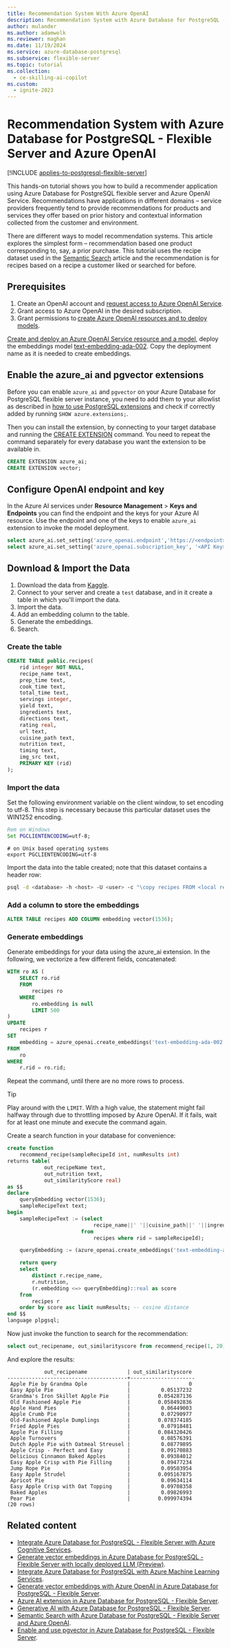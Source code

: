 ```yaml
---
title: Recommendation System With Azure OpenAI
description: Recommendation System with Azure Database for PostgreSQL - Flexible Server and Azure OpenAI.
author: mulander
ms.author: adamwolk
ms.reviewer: maghan
ms.date: 11/19/2024
ms.service: azure-database-postgresql
ms.subservice: flexible-server
ms.topic: tutorial
ms.collection:
  - ce-skilling-ai-copilot
ms.custom:
  - ignite-2023
---
```


# Recommendation System with Azure Database for PostgreSQL - Flexible Server and Azure OpenAI

[!INCLUDE [applies-to-postgresql-flexible-server](~/reusable-content/ce-skilling/azure/includes/postgresql/includes/applies-to-postgresql-flexible-server.md)]

This hands-on tutorial shows you how to build a recommender application using Azure Database for PostgreSQL flexible server and Azure OpenAI Service. Recommendations have applications in different domains – service providers frequently tend to provide recommendations for products and services they offer based on prior history and contextual information collected from the customer and environment.

There are different ways to model recommendation systems. This article explores the simplest form – recommendation based one product corresponding to, say, a prior purchase. This tutorial uses the recipe dataset used in the [Semantic Search](generative-ai-semantic-search.md) article and the recommendation is for recipes based on a recipe a customer liked or searched for before.

## Prerequisites

1. Create an OpenAI account and [request access to Azure OpenAI Service](https://aka.ms/oai/access).
1. Grant access to Azure OpenAI in the desired subscription.
1. Grant permissions to [create Azure OpenAI resources and to deploy models](/azure/ai-services/openai/how-to/role-based-access-control).

[Create and deploy an Azure OpenAI Service resource and a model](/azure/ai-services/openai/how-to/create-resource), deploy the embeddings model [text-embedding-ada-002](/azure/ai-services/openai/concepts/models#embeddings-models). Copy the deployment name as it is needed to create embeddings.

## Enable the azure_ai and pgvector extensions

Before you can enable `azure_ai` and `pgvector` on your Azure Database for PostgreSQL flexible server instance, you need to add them to your allowlist as described in [how to use PostgreSQL extensions](../extensions/how-to-allow-extensions.md) and check if correctly added by running `SHOW azure.extensions;`.

Then you can install the extension, by connecting to your target database and running the [CREATE EXTENSION](https://www.postgresql.org/docs/current/static/sql-createextension.html) command. You need to repeat the command separately for every database you want the extension to be available in.

```sql
CREATE EXTENSION azure_ai;
CREATE EXTENSION vector;
```

## Configure OpenAI endpoint and key

In the Azure AI services under **Resource Management** > **Keys and Endpoints** you can find the endpoint and the keys for your Azure AI resource. Use the endpoint and one of the keys to enable `azure_ai` extension to invoke the model deployment.

```sql
select azure_ai.set_setting('azure_openai.endpoint','https://<endpoint>.openai.azure.com');
select azure_ai.set_setting('azure_openai.subscription_key', '<API Key>');
```

## Download & Import the Data

1. Download the data from [Kaggle](https://www.kaggle.com/datasets/thedevastator/better-recipes-for-a-better-life).
1. Connect to your server and create a `test` database, and in it create a table in which you'll import the data.
1. Import the data.
1. Add an embedding column to the table.
1. Generate the embeddings.
1. Search.

### Create the table

```sql
CREATE TABLE public.recipes(
    rid integer NOT NULL,
    recipe_name text,
    prep_time text,
    cook_time text,
    total_time text,
    servings integer,
    yield text,
    ingredients text,
    directions text,
    rating real,
    url text,
    cuisine_path text,
    nutrition text,
    timing text,
    img_src text,
    PRIMARY KEY (rid)
);
```

### Import the data

Set the following environment variable on the client window, to set encoding to utf-8. This step is necessary because this particular dataset uses the WIN1252 encoding.

```cmd
Rem on Windows
Set PGCLIENTENCODING=utf-8;
```

```shell
# on Unix based operating systems
export PGCLIENTENCODING=utf-8
```

Import the data into the table created; note that this dataset contains a header row:

```bash
psql -d <database> -h <host> -U <user> -c "\copy recipes FROM <local recipe data file> DELIMITER ',' CSV HEADER"
```

### Add a column to store the embeddings

```sql
ALTER TABLE recipes ADD COLUMN embedding vector(1536);
```

### Generate embeddings

Generate embeddings for your data using the azure_ai extension. In the following, we vectorize a few different fields, concatenated:

```sql
WITH ro AS (
    SELECT ro.rid
    FROM
        recipes ro
    WHERE
        ro.embedding is null
        LIMIT 500
)
UPDATE
    recipes r
SET
    embedding = azure_openai.create_embeddings('text-embedding-ada-002', r.recipe_name||' '||r.cuisine_path||' '||r.ingredients||' '||r.nutrition||' '||r.directions)
FROM
    ro
WHERE
    r.rid = ro.rid;
```

Repeat the command, until there are no more rows to process.

> [!TIP]  
> Play around with the `LIMIT`. With a high value, the statement might fail halfway through due to throttling imposed by Azure OpenAI. If it fails, wait for at least one minute and execute the command again.

Create a search function in your database for convenience:

```sql
create function
    recommend_recipe(sampleRecipeId int, numResults int)
returns table(
            out_recipeName text,
            out_nutrition text,
            out_similarityScore real)
as $$
declare
    queryEmbedding vector(1536);
    sampleRecipeText text;
begin
    sampleRecipeText := (select
                            recipe_name||' '||cuisine_path||' '||ingredients||' '||nutrition||' '||directions
                        from
                            recipes where rid = sampleRecipeId);

    queryEmbedding := (azure_openai.create_embeddings('text-embedding-ada-002',sampleRecipeText));

    return query
    select
        distinct r.recipe_name,
        r.nutrition,
        (r.embedding <=> queryEmbedding)::real as score
    from
        recipes r
    order by score asc limit numResults; -- cosine distance
end $$
language plpgsql;
```

Now just invoke the function to search for the recommendation:

```sql
select out_recipename, out_similarityscore from recommend_recipe(1, 20); -- search for 20 recipe recommendations that closest to recipeId 1
```

And explore the results:

```output
            out_recipename             | out_similarityscore
---------------------------------------+---------------------
 Apple Pie by Grandma Ople             |                   0
 Easy Apple Pie                        |          0.05137232
 Grandma's Iron Skillet Apple Pie      |         0.054287136
 Old Fashioned Apple Pie               |         0.058492836
 Apple Hand Pies                       |          0.06449003
 Apple Crumb Pie                       |          0.07290977
 Old-Fashioned Apple Dumplings         |         0.078374185
 Fried Apple Pies                      |          0.07918481
 Apple Pie Filling                     |         0.084320426
 Apple Turnovers                       |          0.08576391
 Dutch Apple Pie with Oatmeal Streusel |          0.08779895
 Apple Crisp - Perfect and Easy        |          0.09170883
 Delicious Cinnamon Baked Apples       |          0.09384012
 Easy Apple Crisp with Pie Filling     |          0.09477234
 Jump Rope Pie                         |          0.09503954
 Easy Apple Strudel                    |         0.095167875
 Apricot Pie                           |          0.09634114
 Easy Apple Crisp with Oat Topping     |          0.09708358
 Baked Apples                          |          0.09826993
 Pear Pie                              |         0.099974394
(20 rows)
```

## Related content

- [Integrate Azure Database for PostgreSQL - Flexible Server with Azure Cognitive Services](generative-ai-azure-cognitive.md).
- [Generate vector embeddings in Azure Database for PostgreSQL - Flexible Server with locally deployed LLM (Preview)](generative-ai-azure-local-ai.md).
- [Integrate Azure Database for PostgreSQL with Azure Machine Learning Services](generative-ai-azure-machine-learning.md).
- [Generate vector embeddings with Azure OpenAI in Azure Database for PostgreSQL - Flexible Server](generative-ai-azure-openai.md).
- [Azure AI extension in Azure Database for PostgreSQL - Flexible Server](generative-ai-azure-overview.md).
- [Generative AI with Azure Database for PostgreSQL - Flexible Server](generative-ai-overview.md).
- [Semantic Search with Azure Database for PostgreSQL - Flexible Server and Azure OpenAI](generative-ai-semantic-search.md).
- [Enable and use pgvector in Azure Database for PostgreSQL - Flexible Server](how-to-use-pgvector.md).
